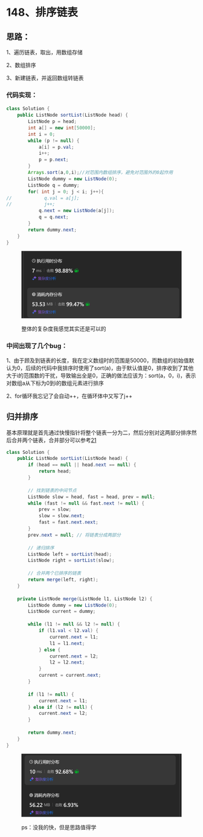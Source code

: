 # 148、排序链表

## 思路：

1、遍历链表，取出，用数组存储

2、数组排序

3、新建链表，并返回数组转链表

### 代码实现：

```java
class Solution {
    public ListNode sortList(ListNode head) {
        ListNode p = head;
        int a[] = new int[50000];
        int i = 0;
        while (p != null) {
            a[i] = p.val;
            i++;
            p = p.next;
        }
        Arrays.sort(a,0,i);//对范围内数组排序，避免对范围外的0起作用
        ListNode dummy = new ListNode(0);
        ListNode q = dummy;
        for( int j = 0; j < i; j++){
//            q.val = a[j];
//            j++;
            q.next = new ListNode(a[j]);
            q = q.next;
        }
        return dummy.next;
    }
}
```

<figure><img src="../../.gitbook/assets/image (1) (1) (1) (1) (1) (1).png" alt="" width="563"><figcaption><p>整体的复杂度我感觉其实还是可以的</p></figcaption></figure>

### 中间出现了几个bug：

1、由于顾及到链表的长度，我在定义数组时的范围是50000，而数组的初始值默认为0，后续的代码中我排序时使用了sort(a)，由于默认值是0，排序收到了其他大于i的范围数的干扰，导致输出全是0，正确的做法应该为：sort(a，0，i)，表示对数组a从下标为0到i的数组元素进行排序

2、for循环我忘记了会自动++，在循环体中又写了j++



## 归并排序

基本原理就是首先通过快慢指针将整个链表一分为二，然后分别对这两部分排序然后合并两个链表，合并部分可以参考[21](21-he-bing-liang-ge-you-xu-lian-biao.md)

```java
class Solution {
    public ListNode sortList(ListNode head) {
        if (head == null || head.next == null) {
            return head;
        }

        // 找到链表的中间节点
        ListNode slow = head, fast = head, prev = null;
        while (fast != null && fast.next != null) {
            prev = slow;
            slow = slow.next;
            fast = fast.next.next;
        }
        prev.next = null; // 将链表分成两部分

        // 递归排序
        ListNode left = sortList(head);
        ListNode right = sortList(slow);

        // 合并两个已排序的链表
        return merge(left, right);
    }

    private ListNode merge(ListNode l1, ListNode l2) {
        ListNode dummy = new ListNode(0);
        ListNode current = dummy;

        while (l1 != null && l2 != null) {
            if (l1.val < l2.val) {
                current.next = l1;
                l1 = l1.next;
            } else {
                current.next = l2;
                l2 = l2.next;
            }
            current = current.next;
        }

        if (l1 != null) {
            current.next = l1;
        } else if (l2 != null) {
            current.next = l2;
        }

        return dummy.next;
    }
}
```

<figure><img src="../../.gitbook/assets/image (1) (1) (1) (1) (1) (1) (1).png" alt="" width="563"><figcaption><p>ps：没我的快，但是思路值得学</p></figcaption></figure>
